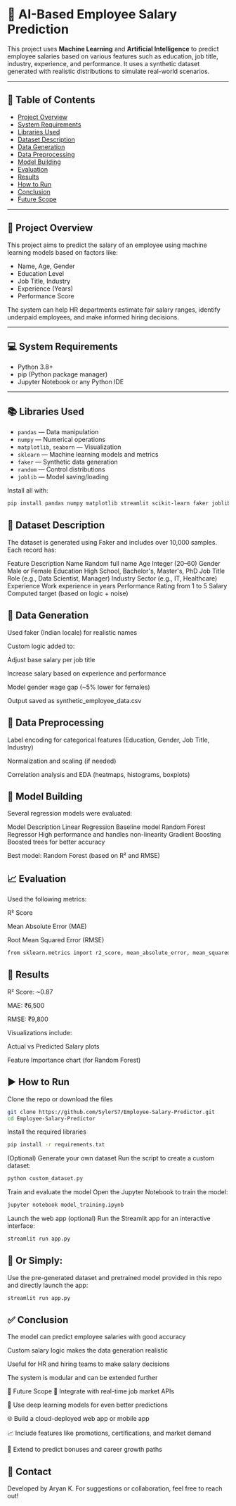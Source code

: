 # 💼 AI-Based Employee Salary Prediction

This project uses **Machine Learning** and **Artificial Intelligence** to predict employee salaries based on various features such as education, job title, industry, experience, and performance. It uses a synthetic dataset generated with realistic distributions to simulate real-world scenarios.

---

## 📁 Table of Contents

- [Project Overview](#-project-overview)
- [System Requirements](#-system-requirements)
- [Libraries Used](#-libraries-used)
- [Dataset Description](#-dataset-description)
- [Data Generation](#-data-generation)
- [Data Preprocessing](#-data-preprocessing)
- [Model Building](#-model-building)
- [Evaluation](#-evaluation)
- [Results](#-results)
- [How to Run](#-how-to-run)
- [Conclusion](#-conclusion)
- [Future Scope](#-future-scope)

---

## 🧠 Project Overview

This project aims to predict the salary of an employee using machine learning models based on factors like:

- Name, Age, Gender
- Education Level
- Job Title, Industry
- Experience (Years)
- Performance Score

The system can help HR departments estimate fair salary ranges, identify underpaid employees, and make informed hiring decisions.

---

## 💻 System Requirements

- Python 3.8+
- pip (Python package manager)
- Jupyter Notebook or any Python IDE

---

## 📚 Libraries Used

- `pandas` — Data manipulation  
- `numpy` — Numerical operations  
- `matplotlib`, `seaborn` — Visualization  
- `sklearn` — Machine learning models and metrics  
- `faker` — Synthetic data generation  
- `random` — Control distributions  
- `joblib` — Model saving/loading

Install all with:
```bash
pip install pandas numpy matplotlib streamlit scikit-learn faker joblib
```
## 📂 Dataset Description

The dataset is generated using Faker and includes over 10,000 samples. Each record has:

Feature	Description
Name	Random full name
Age	Integer (20–60)
Gender	Male or Female
Education	High School, Bachelor's, Master's, PhD
Job Title	Role (e.g., Data Scientist, Manager)
Industry	Sector (e.g., IT, Healthcare)
Experience	Work experience in years
Performance	Rating from 1 to 5
Salary	Computed target (based on logic + noise)

## 🧾 Data Generation

Used faker (Indian locale) for realistic names

Custom logic added to:

Adjust base salary per job title

Increase salary based on experience and performance

Model gender wage gap (~5% lower for females)

Output saved as synthetic_employee_data.csv

## 🧹 Data Preprocessing

Label encoding for categorical features (Education, Gender, Job Title, Industry)

Normalization and scaling (if needed)

Correlation analysis and EDA (heatmaps, histograms, boxplots)

## 🧪 Model Building

Several regression models were evaluated:

Model	Description
Linear Regression	Baseline model
Random Forest Regressor	High performance and handles non-linearity
Gradient Boosting	Boosted trees for better accuracy

Best model: Random Forest (based on R² and RMSE)

## 📈 Evaluation

Used the following metrics:

R² Score

Mean Absolute Error (MAE)

Root Mean Squared Error (RMSE)

```bash
from sklearn.metrics import r2_score, mean_absolute_error, mean_squared_error
```

## 🧪 Results

R² Score: ~0.87

MAE: ₹6,500

RMSE: ₹9,800

Visualizations include:

Actual vs Predicted Salary plots

Feature Importance chart (for Random Forest)

## ▶️ How to Run
Clone the repo or download the files

```bash
git clone https://github.com/SylerS7/Employee-Salary-Predictor.git
cd Employee-Salary-Predictor
```
Install the required libraries

```bash
pip install -r requirements.txt
```
(Optional) Generate your own dataset
Run the script to create a custom dataset:

```bash
python custom_dataset.py
```
Train and evaluate the model
Open the Jupyter Notebook to train the model:

```bash
jupyter notebook model_training.ipynb
```
Launch the web app (optional)
Run the Streamlit app for an interactive interface:

```bash
streamlit run app.py
```
## 📝 Or Simply:

Use the pre-generated dataset and pretrained model provided in this repo and directly launch the app:

```bash
streamlit run app.py
```

## ✅ Conclusion
The model can predict employee salaries with good accuracy

Custom salary logic makes the data generation realistic

Useful for HR and hiring teams to make salary decisions

The system is modular and can be extended further

🔮 Future Scope
🔁 Integrate with real-time job market APIs

🧠 Use deep learning models for even better predictions

🌐 Build a cloud-deployed web app or mobile app

📈 Include features like promotions, certifications, and market demand

🏢 Extend to predict bonuses and career growth paths

## 📩 Contact
Developed by Aryan K.
For suggestions or collaboration, feel free to reach out!
